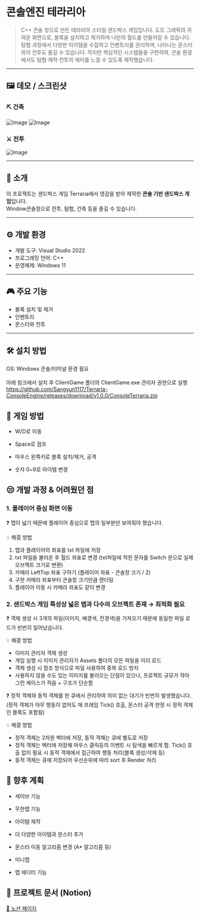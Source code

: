 # 콘솔엔진 테라리아
>C++ 콘솔 창으로 만든 테라리아 스타일 샌드박스 게임입니다.
>도트 그래픽의 귀여운 화면으로, 블록을 설치하고 제거하며 나만의 월드를 만들어갈 수 있습니다.
>탐험 과정에서 다양한 아이템을 수집하고 인벤토리를 관리하며, 나타나는 몬스터와의 전투도 즐길 수 있습니다.
>작지만 핵심적인 시스템들을 구현하여, 콘솔 환경에서도 탐험·제작·전투의 재미를 느낄 수 있도록 제작했습니다.

---

## 🖼️ 데모 / 스크린샷
### ⛏️ 건축<br>
![Image](https://github.com/user-attachments/assets/bba67935-1797-445e-9dac-11c442a59111)
![Image](https://github.com/user-attachments/assets/481b02e6-2021-482f-9bad-e2d71686b9a6)<br>
### ⚔️ 전투<br>
![Image](https://github.com/user-attachments/assets/d2ce1554-e098-4c45-9e3d-970feab75a50)

---

## 📜 소개
이 프로젝트는 샌드박스 게임 Terraria에서 영감을 받아 제작한 **콘솔 기반 샌드박스 게임**입니다.  
Window콘솔창으로 전투, 탐험, 건축 등을 즐길 수 있습니다.

---

## ⚙️ 개발 환경

- 개발 도구: Visual Studio 2022  
- 프로그래밍 언어: C++  
- 운영체제: Windows 11

---

## 🎮 주요 기능
- 블록 설치 및 제거
- 인벤토리
- 몬스터와 전투

---

## 🛠️ 설치 방법
OS: Windows 콘솔/터미널 환경 필요<br><br>
아래 링크에서 설치 후 ClientGame 폴더의 ClientGame.exe 관리자 권한으로 실행<br>
https://github.com/Sangyun1117/Terraria-ConsoleEngine/releases/download/v1.0.0/ConsoleTerraria.zip <br>


## 📌 게임 방법
- W/D로 이동

- Space로 점프

- 마우스 왼쪽키로 블록 설치/제거, 공격

- 숫자 0~9로 아이템 변경

## 😒 개발 과정 & 어려웠던 점

### 1. 플레이어 중심 화면 이동

❓ 맵이 넓기 때문에 플레이어 중심으로 맵의 일부분만 보여줘야 했습니다.

💡 해결 방법
1. 맵과 플레이어의 좌표를 txt 파일에 저장
2. txt 파일을 불러온 후 월드 좌표로 변경 (txt파일에 적힌 문자를 Switch 문으로 실제 오브젝트 크기로 변환)
3. 카메라 LeftTop 좌표 구하기 (플레이어 좌표 - 콘솔창 크기 / 2)
4. 구한 카메라 좌표부터 콘솔창 크기만큼 렌더링
5. 플레이어 이동 시 카메라 좌표도 같이 변경

### 2. 샌드박스 게임 특성상 넓은 맵과 다수의 오브젝트 존재 → 최적화 필요

❓ 객체 생성 시 3개의 파일(이미지, 배경색, 전경색)을 가져오기 때문에 동일한 파일 로드가 빈번히 일어났습니다.

💡 해결 방법
- 이미지 관리자 객체 생성
- 게임 실행 시 이미지 관리자가 Assets 폴더의 모든 파일을 미리 로드
- 객체 생성 시 참조 방식으로 파일 사용하여 중복 로드 방지
- 사용하지 않을 수도 있는 이미지를 불러오는 단점이 있으나, 프로젝트 규모가 작아 그런 케이스가 적음 + 구조가 단순함

❓ 정적 객체와 동적 객체를 한 큐에서 관리하여 의미 없는 대기가 빈번히 발생했습니다. (정적 객체가 아무 행동이 없어도 매 프레임 Tick() 호출, 몬스터 공격 판정 시 정적 객체인 블록도 포함됨)

💡 해결 방법
- 정적 객체는 2차원 벡터에 저장, 동적 객체는 큐에 별도로 저장
- 정적 객체는 벡터에 저장해 마우스 클릭등의 이벤트 시 탐색을 빠르게 함. Tick() 호출 없이 필요 시 동적 객체에서 접근하여 행동 처리(블록 생성/삭제 등)
- 동적 객체는 큐에 저장되어 우선순위에 따라 sort 후 Render 처리


## 🚀 향후 계획
- 세이브 기능

- 무한맵 기능

- 아이템 제작

- 더 다양한 아이템과 몬스터 추가

- 몬스터 이동 알고리즘 변경 (A* 알고리즘 등)

- 미니맵

- 맵 에디터 기능

## 📄 프로젝트 문서 (Notion)
[🔗 노션 페이지](https://www.notion.so/C-2423bd2b36e2808c8fafceb6bb81a479)
